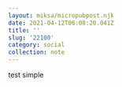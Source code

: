 ```yaml
---
layout: miksa/micropubpost.njk
date: 2021-04-12T06:08:20.041Z
title: ''
slug: '22100'
category: social
collection: note
---
```

test simple
